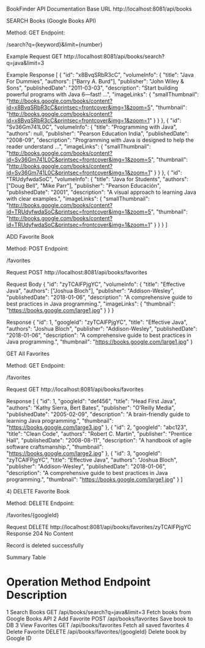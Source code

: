BookFinder API Documentation
 Base URL
http://localhost:8081/api/books

SEARCH Books (Google Books API)

Method: GET
Endpoint:

/search?q={keyword}&limit={number}

 Example Request
GET http://localhost:8081/api/books/search?q=java&limit=3

 Example Response
[
  {
    "id": "x8BvqSRbR3cC",
    "volumeInfo": {
      "title": "Java For Dummies",
      "authors": ["Barry A. Burd"],
      "publisher": "John Wiley & Sons",
      "publishedDate": "2011-03-03",
      "description": "Start building powerful programs with Java 6—fast! ...",
      "imageLinks": {
        "smallThumbnail": "http://books.google.com/books/content?id=x8BvqSRbR3cC&printsec=frontcover&img=1&zoom=5",
        "thumbnail": "http://books.google.com/books/content?id=x8BvqSRbR3cC&printsec=frontcover&img=1&zoom=1"
      }
    }
  },
  {
    "id": "Sv36Gm741L0C",
    "volumeInfo": {
      "title": "Programming with Java",
      "authors": null,
      "publisher": "Pearson Education India",
      "publishedDate": "2008-09",
      "description": "Programming with Java is designed to help the reader understand ...",
      "imageLinks": {
        "smallThumbnail": "http://books.google.com/books/content?id=Sv36Gm741L0C&printsec=frontcover&img=1&zoom=5",
        "thumbnail": "http://books.google.com/books/content?id=Sv36Gm741L0C&printsec=frontcover&img=1&zoom=1"
      }
    }
  },
  {
    "id": "TRUdyfwdaSoC",
    "volumeInfo": {
      "title": "Java for Students",
      "authors": ["Doug Bell", "Mike Parr"],
      "publisher": "Pearson Educación",
      "publishedDate": "2001",
      "description": "A visual approach to learning Java with clear examples.",
      "imageLinks": {
        "smallThumbnail": "http://books.google.com/books/content?id=TRUdyfwdaSoC&printsec=frontcover&img=1&zoom=5",
        "thumbnail": "http://books.google.com/books/content?id=TRUdyfwdaSoC&printsec=frontcover&img=1&zoom=1"
      }
    }
  }
]

 ADD Favorite Book

Method: POST
Endpoint:

/favorites

 Request
POST http://localhost:8081/api/books/favorites

 Request Body
{
  "id": "zyTCAlFPjgYC",
  "volumeInfo": {
    "title": "Effective Java",
    "authors": ["Joshua Bloch"],
    "publisher": "Addison-Wesley",
    "publishedDate": "2018-01-06",
    "description": "A comprehensive guide to best practices in Java programming.",
    "imageLinks": {
      "thumbnail": "https://books.google.com/large1.jpg"
    }
  }
}

 Response
{
  "id": 1,
  "googleId": "zyTCAlFPjgYC",
  "title": "Effective Java",
  "authors": "Joshua Bloch",
  "publisher": "Addison-Wesley",
  "publishedDate": "2018-01-06",
  "description": "A comprehensive guide to best practices in Java programming.",
  "thumbnail": "https://books.google.com/large1.jpg"
}

 GET All Favorites

Method: GET
Endpoint:

/favorites

 Request
GET http://localhost:8081/api/books/favorites

 Response
[
  {
    "id": 1,
    "googleId": "def456",
    "title": "Head First Java",
    "authors": "Kathy Sierra, Bert Bates",
    "publisher": "O'Reilly Media",
    "publishedDate": "2005-02-09",
    "description": "A brain-friendly guide to learning Java programming.",
    "thumbnail": "https://books.google.com/large3.jpg"
  },
  {
    "id": 2,
    "googleId": "abc123",
    "title": "Clean Code",
    "authors": "Robert C. Martin",
    "publisher": "Prentice Hall",
    "publishedDate": "2008-08-11",
    "description": "A handbook of agile software craftsmanship.",
    "thumbnail": "https://books.google.com/large2.jpg"
  },
  {
    "id": 3,
    "googleId": "zyTCAlFPjgYC",
    "title": "Effective Java",
    "authors": "Joshua Bloch",
    "publisher": "Addison-Wesley",
    "publishedDate": "2018-01-06",
    "description": "A comprehensive guide to best practices in Java programming.",
    "thumbnail": "https://books.google.com/large1.jpg"
  }
]

 4️) DELETE Favorite Book

Method: DELETE
Endpoint:

/favorites/{googleId}

  Request
DELETE http://localhost:8081/api/books/favorites/zyTCAlFPjgYC
 Response
204 No Content

Record is deleted successfully 

 Summary Table
#	Operation	Method	Endpoint	Description
1️	Search Books	GET	/api/books/search?q=java&limit=3	Fetch books from Google Books API
2️	Add Favorite	POST	/api/books/favorites	Save book to DB
3️	View Favorites	GET	/api/books/favorites	Fetch all saved favorites
4️	Delete Favorite	DELETE	/api/books/favorites/{googleId}	Delete book by Google ID
